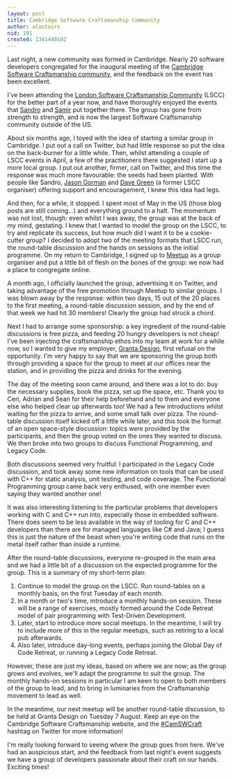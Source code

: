 ```yaml
---
layout: post
title: Cambridge Software Craftsmanship Community
author: alastairs
nid: 191
created: 1341440102
---
```

Last night, a new community was formed in Cambridge. Nearly 20 software developers congregated for the inaugural meeting of the [Cambridge Software Craftsmanship community](http://www.meetup.com/Cambridge-Software-Craftsmanship/), and the feedback on the event has been excellent.  

I've been attending the [London Software Craftsmanship Community](http://www.meetup.com/London-Software-Craftsmanship/) (LSCC) for the better part of a year now, and have thoroughly enjoyed the events that [Sandro](http://www.twitter.com/sandromancuso) and [Samir](http://www.twitter.com/samirtalwar) put together there.  The group has gone from strength to strength, and is now the largest Software Craftsmanship community outside of the US.  

About six months ago, I toyed with the idea of starting a similar group in Cambridge.  I put out a call on Twitter, but had little response so put the idea on the back-burner for a little while.  Then, whilst attending a couple of LSCC events in April, a few of the practitioners there suggested I start up a more local group.  I put out another, firmer, call on Twitter, and this time the response was much more favourable: the seeds had been planted.  With people like Sandro, [Jason Gorman](http://www.twitter.com/jasongorman) and [Dave Green](http://www.twitter.com/activelylazy) (a former LSCC organiser) offering support and encouragement, I knew this idea had legs.  

And then, for a while, it stopped. I spent most of May in the US (those blog posts are still coming...) and everything ground to a halt.  The momentum was not lost, though: even whilst I was away, the group was at the back of my mind, gestating.  I knew that I wanted to model the group on the LSCC, to try and replicate its success, but how much did I want it to be a cookie-cutter group?  I decided to adopt two of the meeting formats that LSCC run, the round-table discussion and the hands on sessions as the initial programme.  On my return to Cambridge, I signed up to [Meetup](http://www.meetup.com/) as a group organiser and put a little bit of flesh on the bones of the group: we now had a place to congregate online.  

A month ago, I officially launched the group, advertising it on Twitter, and taking advantage of the free promotion through Meetup to similar groups.  I was blown away by the response: within two days, 15 out of the 20 places to the first meeting, a round-table discussion session, and by the end of that week we had hit 30 members!  Clearly the group had struck a chord.  

Next I had to arrange some sponsorship: a key ingredient of the round-table discussions is free pizza, and feeding 20 hungry developers is not cheap!  I've been injecting the craftsmanship ethos into my team at work for a while now, so I wanted to give my employer, [Granta Design](http://www.grantadesign.com/), first refusal on the opportunity.  I'm very happy to say that we are sponsoring the group both through providing a space for the group to meet at our offices near the station, and in providing the pizza and drinks for the evening.  

The day of the meeting soon came around, and there was a lot to do: buy the necessary supplies, book the pizza, set up the space, etc. Thank you to Ceri, Adrian and Sean for their help beforehand and to them and everyone else who helped clear up afterwards too!  We had a few introductions whilst waiting for the pizza to arrive, and some small talk over pizza.  The round-table discussion itself kicked off a little while later, and this took the format of an open space-style discussion: topics were provided by the participants, and then the group voted on the ones they wanted to discuss.  We then broke into two groups to discuss Functional Programming, and Legacy Code.  

Both discussions seemed very fruitful: I participated in the Legacy Code discussion, and took away some new information on tools that can be used with C++ for static analysis, unit testing, and code coverage.  The Functional Programming group came back very enthused, with one member even saying they wanted another one!

It was also interesting listening to the particular problems that developers working with C and C++ run into, especially those in embedded software.  There does seem to be less available in the way of tooling for C and C++ developers than there are for managed languages like C# and Java; I guess this is just the nature of the beast when you're writing code that runs on the metal itself rather than inside a runtime.  

After the round-table discussions, everyone re-grouped in the main area and we had a little bit of a discussion on the expected programme for the group.  This is a summary of my short-term plan:

  1. Continue to model the group on the LSCC.  Run round-tables on a monthly basis, on the first Tuesday of each month.  
  2. In a month or two's time, introduce a monthly hands-on session.  These will be a range of exercises, mostly formed around the Code Retreat model of pair programming with Test-Driven Development.  
  3. Later, start to introduce more social meetups.  In the meantime, I will try to include more of this in the regular meetups, such as retiring to a local pub afterwards.  
  4. Also later, introduce day-long events, perhaps joining the Global Day of Code Retreat, or running a Legacy Code Retreat. 

However, these are just my ideas, based on where we are now; as the group grows and evolves, we'll adapt the programme to suit the group.  The monthly hands-on sessions in particular I am keen to open to both members of the group to lead, and to bring in luminaries from the Craftsmanship movement to lead as well.  

In the meantime, our next meetup will be another round-table discussion, to be held at Granta Design on Tuesday 7 August.  Keep an eye on the Cambridge Software Craftsmanship website, and the [#CamSWCraft](https://twitter.com/#!/search/%23camswcraft) hashtag on Twitter for more information!

I'm really looking forward to seeing where the group goes from here.  We've had an auspicious start, and the feedback from last night's event suggests we have a group of developers passionate about their craft on our hands.  Exciting times!
